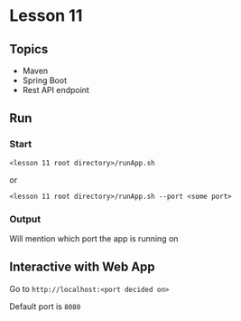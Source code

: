 # Lesson 11

## Topics

- Maven
- Spring Boot
- Rest API endpoint

## Run

### Start

```
<lesson 11 root directory>/runApp.sh
```

or

```
<lesson 11 root directory>/runApp.sh --port <some port>
```

### Output
Will mention which port the app is running on 


## Interactive with Web App

Go to `http://localhost:<port decided on>`

Default port is `8080`
